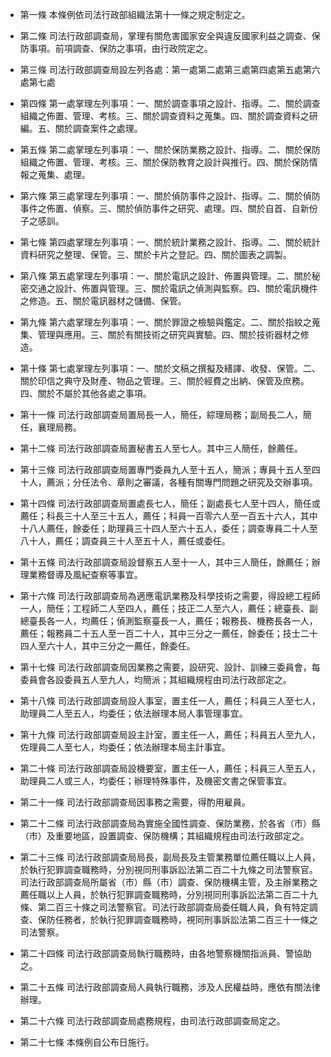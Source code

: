 * 第一條 本條例依司法行政部組織法第十一條之規定制定之。

* 第二條 司法行政部調查局，掌理有關危害國家安全與違反國家利益之調查、保防事項。前項調查、保防之事項，由行政院定之。

* 第三條 司法行政部調查局設左列各處：第一處第二處第三處第四處第五處第六處第七處

* 第四條 第一處掌理左列事項：一、關於調查事項之設計、指導。二、關於調查組織之佈置、管理、考核。三、關於調查資料之蒐集。四、關於調查資料之研編。五、關於調查案件之處理。

* 第五條 第二處掌理左列事項：一、關於保防業務之設計、指導。二、關於保防組織之佈置、管理、考核。三、關於保防教育之設計與推行。四、關於保防情報之蒐集、處理。

* 第六條 第三處掌理左列事項：一、關於偵防事件之設計、指導。二、關於偵防事件之佈置、偵察。三、關於偵防事件之研究、處理。四、關於自首、自新份子之感訓。

* 第七條 第四處掌理左列事項：一、關於統計業務之設計、指導。二、關於統計資料研究之整理、保管。三、關於卡片之登記。四、關於圖表之調製。

* 第八條 第五處掌理左列事項：一、關於電訊之設計、佈置與管理。二、關於秘密交通之設計、佈置與管理。三、關於電訊之偵測與監察。四、關於電訊機件之修造。五、關於電訊器材之儲備、保管。

* 第九條 第六處掌理左列事項：一、關於罪證之檢驗與鑑定。二、關於指紋之蒐集、管理與應用。三、關於有關技術之研究與實驗。四、關於技術器材之修造。

* 第十條 第七處掌理左列事項：一、關於文稿之撰擬及繕譯、收發、保管。二、關於印信之典守及財產、物品之管理。三、關於經費之出納、保管及庶務。四、關於不屬於其他各處之事項。

* 第十一條 司法行政部調查局置局長一人，簡任，綜理局務；副局長二人，簡任，襄理局務。

* 第十二條 司法行政部調查局置秘書五人至七人。其中三人簡任，餘薦任。

* 第十三條 司法行政部調查局置專門委員九人至十五人，簡派；專員十五人至四十人，薦派；分任法令、章則之審議，各種有關專門問題之研究及交辦事項。

* 第十四條 司法行政部調查局置處長七人，簡任；副處長七人至十四人，簡任或薦任；科長三十人至三十五人，薦任；科員一百零六人至一百五十六人，其中十八人薦任，餘委任；助理員三十四人至六十五人，委任；調查專員二十人至八十人，薦任；調查員三十人至五十人，薦任或委任。

* 第十五條 司法行政部調查局設督察五人至十一人，其中三人簡任，餘薦任；辦理業務督導及風紀查察等事宜。

* 第十六條 司法行政部調查局為適應電訊業務及科學技術之需要，得設總工程師一人，簡任；工程師二人至四人，薦任；技正二人至六人，薦任；總臺長、副總臺長各一人，均薦任；偵測監察臺長一人，薦任；報務長、機務長各一人，薦任；報務員二十五人至一百二十人，其中三分之一薦任，餘委任；技士二十四人至六十人，其中三分之一薦任，餘委任。

* 第十七條 司法行政部調查局因業務之需要，設研究、設計、訓練三委員會，每委員會各設委員五人至九人，均簡派；其組織規程由司法行政部定之。

* 第十八條 司法行政部調查局設人事室，置主任一人，薦任；科員三人至七人，助理員二人至五人，均委任；依法辦理本局人事管理事宜。

* 第十九條 司法行政部調查局設主計室，置主任一人，薦任；科員五人至九人，佐理員二人至七人，均委任；依法辦理本局主計事宜。

* 第二十條 司法行政部調查局設機要室，置主任一人，薦任；科員三人至五人，助理員二人或三人，均委任；辦理特殊事件，及機密文書之保管事宜。

* 第二十一條 司法行政部調查局因事務之需要，得酌用雇員。

* 第二十二條 司法行政部調查局為實施全國性調查、保防業務，於各省（市）縣（市）及重要地區，設置調查、保防機構；其組織規程由司法行政部定之。

* 第二十三條 司法行政部調查局局長，副局長及主管業務單位薦任職以上人員，於執行犯罪調查職務時，分別視同刑事訴訟法第二百二十九條之司法警察官。司法行政部調查局所屬省（市）縣（市）調查、保防機構主管，及主辦業務之薦任職以上人員，於執行犯罪調查職務時，分別視同刑事訴訟法第二百二十九條、第二百三十條之司法警察官。司法行政部調查局委任職人員，負有特定調查、保防任務者，於執行犯罪調查職務時，視同刑事訴訟法第二百三十一條之司法警察。

* 第二十四條 司法行政部調查局執行職務時，由各地警察機關指派員、警協助之。

* 第二十五條 司法行政部調查局人員執行職務，涉及人民權益時，應依有關法律辦理。

* 第二十六條 司法行政部調查局處務規程，由司法行政部調查局定之。

* 第二十七條 本條例自公布日施行。

